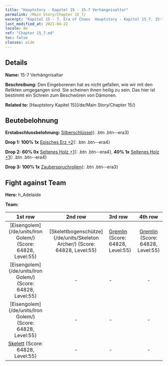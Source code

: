 ```yaml
---
title: "Hauptstory - Kapitel 15 - 15-7 Verhängnisaltar"
permalink: /Main Story/Chapter 15_7/
excerpt: "Kapitel 15 - 7. Era of Chaos  Hauptstory - Kapitel 15_7. 15-7 Verhängnisaltar"
last_modified_at: 2021-04-22
locale: de
ref: "Chapter 15_7.md"
toc: false
classes: wide
---
```


## Details

 **Name:** 15-7 Verhängnisaltar

 **Beschreibung:** Den Eingeborenen hat es nicht gefallen, wie wir mit den Relikten umgegangen sind. Sie scheinen ihnen heilig zu sein. Das hier ist bestimmt ein Schrein zum Beschwören von Dämonen.

 **Related to:** [Hauptstory Kapitel 15](/de/Main Story/Chapter 15/)

## Beutebelohnung

 **Erstabschlussbelohnung:** [Silberschlüssel](/ItemsDE/con_693/){: .btn .btn--era3}

 **Drop 1:** **100% 1x** [Episches Erz +2](/ItemsDE/mat_47/){: .btn .btn--era4}

 **Drop 2:** **60% 0x** [Seltenes Holz +1](/ItemsDE/mat_41/){: .btn .btn--era4}, **40% 1x** [Seltenes Holz +1](/ItemsDE/mat_41/){: .btn .btn--era4}

 **Drop 3:** **100% 1x** [Zauberspruchrollen](/ItemsDE/con_694/){: .btn .btn--era3}


## Fight against Team
 **Hero:** h_Adelaide

 **Team:**


  | 1st row | 2nd row | 3rd row | 4th row |
  |:----:|:----:|:----|:----:|
  | [Eisengolem](/de/units/Iron Golem/) (Score: 64828, Level:55)  | [Skelettbogenschütze](/de/units/Skeleton Archer/) (Score: 64828, Level:55)  | [Gremlin](/de/units/Gremlin/) (Score: 64828, Level:55)  | [Gremlin](/de/units/Gremlin/) (Score: 64828, Level:55)  |
  | [Eisengolem](/de/units/Iron Golem/) (Score: 64828, Level:55)  | - | - | - |
  | [Eisengolem](/de/units/Iron Golem/) (Score: 64828, Level:55)  | - | - | - |
  | [Skelett](/de/units/Skeleton/) (Score: 64828, Level:55)  | - | - | - |



